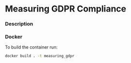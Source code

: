 # Measuring GDPR Compliance

### Description

### Docker

To build the container run:
```bash
docker build . -t measuring_gdpr
```
